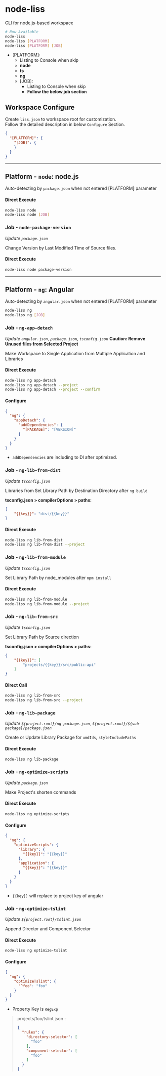 # node-liss

CLI for node.js-based workspace

```bash
# Now Available
node-liss
node-liss [PLATFORM]
node-liss [PLATFORM] [JOB]
```

* [PLATFORM]:
  * Listing to Console when skip
  * **node**
  * **ts**
  * **ng**
  * [JOB]:
      * Listing to Console when skip
      * **Follow the below job section**

## Workspace Configure

Create `liss.json` to workspace root for customization.    
Follow the detailed description in below `Configure` Section.

```json
{
  "[PLATFORM]": {
    "[JOB]": {
    }
  }
}
```



---




## Platform - `node`: node.js

Auto-detecting by `package.json` when not entered [PLATFORM] parameter

#### Direct Execute

```bash
node-liss node
node-liss node [JOB]
```



###  Job - `node-package-version`

*Update `package.json`*

Change Version by Last Modified Time of Source files.

#### Direct Execute

```bash
node-liss node package-version
```



---



## Platform - `ng`: Angular

Auto-detecting by `angular.json` when not entered [PLATFORM] parameter

```bash
node-liss ng
node-liss ng [JOB]
```



###  Job - `ng-app-detach`
*Update `angular.json`, `package.json`, `tsconfig.json`*
__Caution: Remove Unused files from Selected Project__

Make Workspace to Single Application from Multiple Application and Libraries    


#### Direct Execute

```bash
node-liss ng app-detach
node-liss ng app-detach --project
node-liss ng app-detach --project --confirm
```

#### Configure

```json
{
  "ng": {
    "appDetach": {
      "addDependencies": {
        "[PACKAGE]": "[VERSION]"
      }
    }
  }
}
```
* `addDependencies` are including to DI after optimized.


###  Job - `ng-lib-from-dist`

*Update `tsconfig.json`*

Libraries from Set Library Path by Destination Directory after `ng build`

__tsconfig.json > compilerOptions > paths__:
```json
{
	"{{key}}": "dist/{{key}}"
}
```

#### Direct Execute

```bash
node-liss ng lib-from-dist
node-liss ng lib-from-dist --project
```


### Job - `ng-lib-from-module`

*Update `tsconfig.json`*

Set Library Path by node_modules after `npm install`


#### Direct Execute

```bash
node-liss ng lib-from-module
node-liss ng lib-from-module --project
```


###  Job - `ng-lib-from-src`

*Update `tsconfig.json`*

Set Library Path by Source direction

__tsconfig.json > compilerOptions > paths__:
```json
{
	"{{key}}": [
		"projects/{{key}}/src/public-api"
	]
}
```

#### Direct Call
```bash
node-liss ng lib-from-src
node-liss ng lib-from-src --project
```


###  Job - `ng-lib-package`
*Update `${project.root}/ng-package.json`, `${project.root}/${sub-package}/package.json`*

Create or Update Library Package for `umdIds`, `styleIncludePaths`

#### Direct Execute

```bash
node-liss ng lib-package
```


###  Job - `ng-optimize-scripts`

*Update `package.json`*

Make Project's shorten commands

#### Direct Execute

```bash
node-liss ng optimize-scripts
```

#### Configure

```json
{
  "ng": {
    "optimizeScripts": {
      "library": {
        "{{key}}": "{{key}}"
      },
      "application": {
        "{{key}}": "{{key}}"
      }
    }
  }
}
```
* `{{key}}` will replace to project key of angular


###  Job - `ng-optimize-tslint`

*Update `${project.root}/tslint.json`*

Append Director and Component Selector

#### Direct Execute

```bash
node-liss ng optimize-tslint
```

#### Configure

```json
{
  "ng": {
    "optimizeTslint": {
      "^foo": "foo"
    }
  }
}
```
* Property Key is `RegExp`

> projects/foo/tslint.json :
> ```json
> {
>   "rules": {
>     "directory-selector": [
>       "foo"
>     ],
>     "component-selector": [
>       "foo"
>     ]
>   }
> }
> ```
